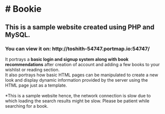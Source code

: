 <h1># Bookie</h1>

<h2>This is a sample website created using PHP and MySQL.</h2>

<h3>You can view it on: http://toshith-54747.portmap.io:54747/</h3>

It portrays a **basic login and signup system along with book recommendations** after creation of account and adding a few books to your wishlist or reading section.<br>
It also portrays how basic HTML pages can be manipulated to create a new look and display dynamic information provided by the server using the HTML page just as a template.<br>
<br>
*This is a sample website hence, the network connection is slow due to which loading the search results might be slow. Please be patient while searching for a book.
